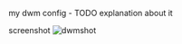 my dwm config - TODO explanation about it

screenshot
![dwmshot](https://raw.githubusercontent.com/jyeno/dwm/master/screenshots/dwmshot.jpg)
